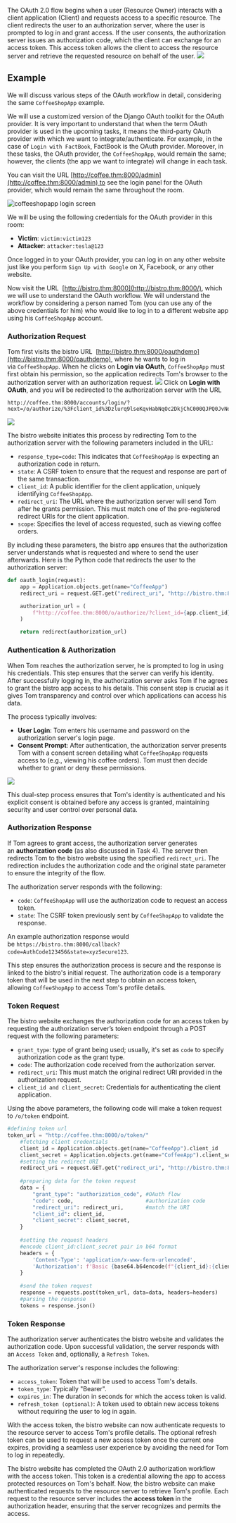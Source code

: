 The OAuth 2.0 flow begins when a user (Resource Owner) interacts with a client application (Client) and requests access to a specific resource. The client redirects the user to an authorization server, where the user is prompted to log in and grant access. If the user consents, the authorization server issues an authorization code, which the client can exchange for an access token. This access token allows the client to access the resource server and retrieve the requested resource on behalf of the user.
![](Pasted%20image%2020241201144227.png)
## Example
We will discuss various steps of the OAuth workflow in detail, considering the same `CoffeeShopApp` example. 

We will use a customized version of the Django OAuth toolkit for the OAuth provider. It is very important to understand that when the term OAuth provider is used in the upcoming tasks, it means the third-party OAuth provider with which we want to integrate/authenticate. For example, in the case of `Login with FactBook`, FactBook is the OAuth provider. Moreover, in these tasks, the OAuth provider, the `CoffeeShopApp`, would remain the same; however, the clients (the app we want to integrate) will change in each task.

You can visit the URL [http://coffee.thm:8000/admin](http://coffee.thm:8000/admin) to see the login panel for the OAuth provider, which would remain the same throughout the room.   

![coffeeshopapp login screen](https://tryhackme-images.s3.amazonaws.com/user-uploads/62a7685ca6e7ce005d3f3afe/room-content/62a7685ca6e7ce005d3f3afe-1722242469426.png)  

We will be using the following credentials for the OAuth provider in this room:
- **Victim**: `victim:victim123`
- **Attacker**: `attacker:tesla@123`

Once logged in to your OAuth provider, you can log in on any other website just like you perform `Sign Up with Google` on X, Facebook, or any other website. 

Now visit the URL  [http://bistro.thm:8000](http://bistro.thm:8000/), which we will use to understand the OAuth workflow. We will understand the workflow by considering a person named Tom (you can use any of the above credentials for him) who would like to log in to a different website app using his `CoffeeShopApp` account.

### Authorization Request
Tom first visits the bistro URL  [http://bistro.thm:8000/oauthdemo](http://bistro.thm:8000/oauthdemo), where he wants to log in via `CoffeeShopApp`. When he clicks on **Login via OAuth**, `CoffeeShopApp` must first obtain his permission, so the application redirects Tom's browser to the authorization server with an authorization request.
	![](Pasted%20image%2020241201144616.png)
Click on **Login with OAuth**, and you will be redirected to the authorization server with the URL 
```
http://coffee.thm:8000/accounts/login/?next=/o/authorize/%3Fclient_id%3Dzlurq9lseKqvHabNqOc2DkjChC000QJPQ0JvNoBt%26response_type%3Dcode%26redirect_uri%3Dhttp%3A//bistro.thm%3A8000/oauthdemo/callback 
```
![](Pasted%20image%2020241201144834.png)

The bistro website initiates this process by redirecting Tom to the authorization server with the following parameters included in the URL:

- `response_type=code`: This indicates that `CoffeeShopApp` is expecting an authorization code in return.
- `state`: A CSRF token to ensure that the request and response are part of the same transaction.
- `client_id`: A public identifier for the client application, uniquely identifying `CoffeeShopApp`.
- `redirect_uri`: The URL where the authorization server will send Tom after he grants permission. This must match one of the pre-registered redirect URIs for the client application.
- `scope`: Specifies the level of access requested, such as viewing coffee orders.

By including these parameters, the bistro app ensures that the authorization server understands what is requested and where to send the user afterwards. Here is the Python code that redirects the user to the authorization server:

``` python
def oauth_login(request): 
	app = Application.objects.get(name="CoffeeApp") 
	redirect_uri = request.GET.get("redirect_uri", "http://bistro.thm:8000/oauthdemo/callback") 

	authorization_url = ( 
		f"http://coffee.thm:8000/o/authorize/?client_id={app.client_id}&response_type=code&redirect_uri={redirect_uri}" 
	) 

	return redirect(authorization_url)
```

### Authentication & Authorization
When Tom reaches the authorization server, he is prompted to log in using his credentials. This step ensures that the server can verify his identity. After successfully logging in, the authorization server asks Tom if he agrees to grant the bistro app access to his details. This consent step is crucial as it gives Tom transparency and control over which applications can access his data.

The process typically involves:
- **User Login**: Tom enters his username and password on the authorization server's login page.
- **Consent Prompt**: After authentication, the authorization server presents Tom with a consent screen detailing what `CoffeeShopApp` requests access to (e.g., viewing his coffee orders). Tom must then decide whether to grant or deny these permissions.

![](Pasted%20image%2020241201155200.png)

This dual-step process ensures that Tom's identity is authenticated and his explicit consent is obtained before any access is granted, maintaining security and user control over personal data.

### Authorization Response
If Tom agrees to grant access, the authorization server generates an **authorization code** (as also discussed in Task 4). The server then redirects Tom to the bistro website using the specified `redirect_uri`. The redirection includes the authorization code and the original state parameter to ensure the integrity of the flow.

The authorization server responds with the following:
- `code`: `CoffeeShopApp` will use the authorization code to request an access token.
- `state`: The CSRF token previously sent by `CoffeeShopApp` to validate the response.

An example authorization response would be `https://bistro.thm:8000/callback?code=AuthCode123456&state=xyzSecure123`.

This step ensures the authorization process is secure and the response is linked to the bistro's initial request. The authorization code is a temporary token that will be used in the next step to obtain an access token, allowing `CoffeeShopApp` to access Tom's profile details.


### Token Request
The bistro website exchanges the authorization code for an access token by requesting the authorization server’s token endpoint through a POST request with the following parameters:

- `grant_type`: type of grant being used; usually, it's set as `code` to specify authorization code as the grant type.
- `code`: The authorization code received from the authorization server.
- `redirect_uri`: This must match the original redirect URI provided in the authorization request.
- `client_id and client_secret`: Credentials for authenticating the client application.

Using the above parameters, the following code will make a token request to `/o/token` endpoint.
```python
#defining token url
token_url = "http://coffee.thm:8000/o/token/" 
	#fetching client credentials
    client_id = Application.objects.get(name="CoffeeApp").client_id
    client_secret = Application.objects.get(name="CoffeeApp").client_secret
    #setting the redirect URI
    redirect_uri = request.GET.get("redirect_uri", "http://bistro.thm:8000/oauthdemo/callback")
	
	#preparing data for the token request
    data = {
        "grant_type": "authorization_code", #OAuth flow
        "code": code,                       #authorization code
        "redirect_uri": redirect_uri,       #match the URI
        "client_id": client_id,             
        "client_secret": client_secret,
    }
    
    #setting the request headers 
    #encode client_id:client_secret pair in b64 format  
    headers = {
        'Content-Type': 'application/x-www-form-urlencoded',
        'Authorization': f'Basic {base64.b64encode(f"{client_id}:{client_secret}".encode()).decode()}',
    }
    
    #send the token request
    response = requests.post(token_url, data=data, headers=headers)
    #parsing the response
    tokens = response.json()
```

### Token Response
The authorization server authenticates the bistro website and validates the authorization code. Upon successful validation, the server responds with an `Access Token` and, optionally, a `Refresh Token`.

The authorization server's response includes the following:
- `access_token`: Token that will be used to access Tom's details.
- `token_type`: Typically "Bearer".
- `expires_in`: The duration in seconds for which the access token is valid.
- `refresh_token (optional)`: A token used to obtain new access tokens without requiring the user to log in again.


With the access token, the bistro website can now authenticate requests to the resource server to access Tom's profile details. The optional refresh token can be used to request a new access token once the current one expires, providing a seamless user experience by avoiding the need for Tom to log in repeatedly.

The bistro website has completed the OAuth 2.0 authorization workflow with the access token. This token is a credential allowing the app to access protected resources on Tom's behalf. Now, the bistro website can make authenticated requests to the resource server to retrieve Tom's profile. Each request to the resource server includes the **access token** in the authorization header, ensuring that the server recognizes and permits the access.
